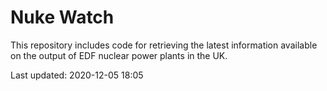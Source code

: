 # Nuke Watch

This repository includes code for retrieving the latest information available on the output of EDF nuclear power plants in the UK.

Last updated: 2020-12-05 18:05
